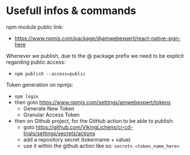 # Usefull infos & commands

npm module public link:
- https://www.npmjs.com/package/@amwebexpert/react-native-sign-here

Whenever we publish, due to the @ package prefix we need to be explicit regarding public access:
- `npm publish --access=public`

Token generation on npmjs:
- `npm login`
- then goto https://www.npmjs.com/settings/amwebexpert/tokens
  - Generate New Token
  - Granular Access Token
- then on Github project, for the GitHub action to be able to publish:
  - goto https://github.com/VikingLichens/ci-cd-trials/settings/secrets/actions
  - add a repository secret (tokenname + value)
  - use it within the github action like so: `secrets.<token_name_here>`
